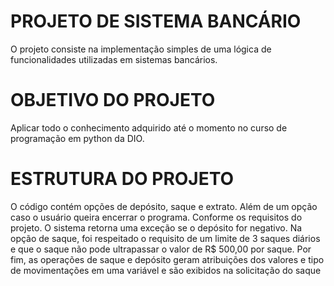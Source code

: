 # PROJETO DE SISTEMA BANCÁRIO
O projeto consiste na implementação simples de uma lógica de funcionalidades utilizadas em sistemas bancários.

# OBJETIVO DO PROJETO
Aplicar todo o conhecimento adquirido até o momento no curso de programação em python da DIO.

# ESTRUTURA DO PROJETO
O código contém opções de depósito, saque e extrato. Além de um opção caso o usuário queira encerrar o programa.
Conforme os requisitos do projeto. O sistema retorna uma exceção se o depósito for negativo. Na opção de saque, foi respeitado o requisito de um limite de 3 saques diários e que o saque não pode ultrapassar o valor de R$ 500,00 por saque. Por fim, as operações de saque e depósito geram atribuições dos valores e tipo de movimentações em uma variável e são exibidos na solicitação do saque
